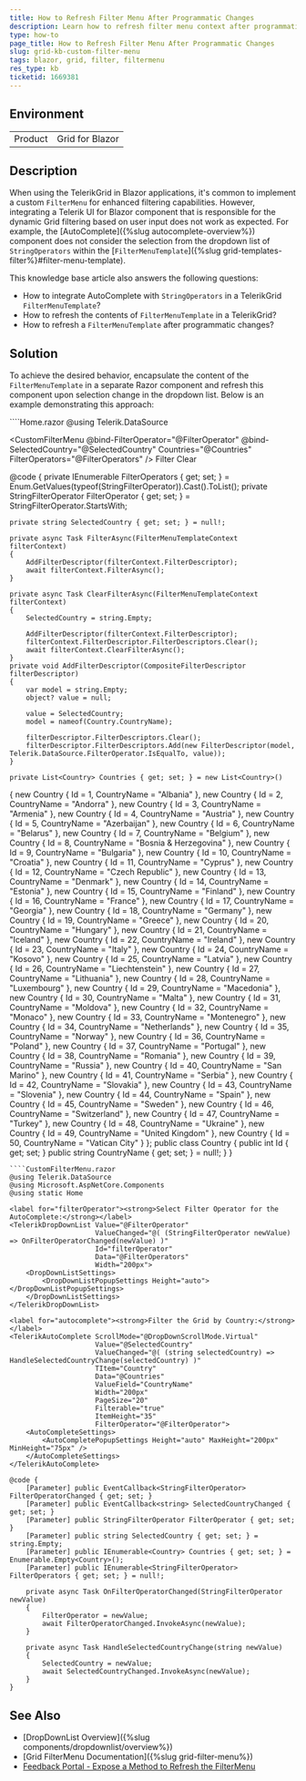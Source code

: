 ```yaml
---
title: How to Refresh Filter Menu After Programmatic Changes
description: Learn how to refresh filter menu context after programmatic changes with a custom component
type: how-to
page_title: How to Refresh Filter Menu After Programmatic Changes
slug: grid-kb-custom-filter-menu
tags: blazor, grid, filter, filtermenu
res_type: kb
ticketid: 1669381
---
```


## Environment
<table>
    <tbody>
	    <tr>
	    	<td>Product</td>
	    	<td>Grid for Blazor</td>
	    </tr>
    </tbody>
</table>

## Description

When using the TelerikGrid in Blazor applications, it's common to implement a custom `FilterMenu` for enhanced filtering capabilities. However, integrating a Telerik UI for Blazor component that is responsible for the dynamic Grid filtering based on user input does not work as expected. For example, the [AutoComplete]({%slug autocomplete-overview%}) component does not consider the selection from the dropdown list of `StringOperators` within the [`FilterMenuTemplate`]({%slug grid-templates-filter%}#filter-menu-template). 

This knowledge base article also answers the following questions:
- How to integrate AutoComplete with `StringOperators` in a TelerikGrid `FilterMenuTemplate`?
- How to refresh the contents of  `FilterMenuTemplate` in a TelerikGrid?
- How to refresh a `FilterMenuTemplate` after programmatic changes?

## Solution

To achieve the desired behavior, encapsulate the content of the `FilterMenuTemplate` in a separate Razor component and refresh this component upon selection change in the dropdown list. Below is an example demonstrating this approach:

<div class="skip-repl"></div>
````Home.razor
@using Telerik.DataSource

<TelerikGrid Data="@Countries"
             FilterMode="GridFilterMode.FilterMenu"
             PageSize="25">
    <GridColumns>
        <GridColumn Field="@(nameof(Country.CountryName))">
            <FilterMenuTemplate>
                <CustomFilterMenu @bind-FilterOperator="@FilterOperator"
                                  @bind-SelectedCountry="@SelectedCountry"
                                  Countries="@Countries"
                                  FilterOperators="@FilterOperators" />
            </FilterMenuTemplate>
            <FilterMenuButtonsTemplate Context="filterContext">
                <TelerikButton OnClick="@(async _ => await FilterAsync(filterContext))" Class="k-button-solid-primary">Filter</TelerikButton>
                <TelerikButton OnClick="@(async _ => await ClearFilterAsync(filterContext))">Clear</TelerikButton>
            </FilterMenuButtonsTemplate>
        </GridColumn>
    </GridColumns>
</TelerikGrid>

@code {
    private IEnumerable<StringFilterOperator> FilterOperators { get; set; } = Enum.GetValues(typeof(StringFilterOperator)).Cast<StringFilterOperator>().ToList();
    private StringFilterOperator FilterOperator { get; set; } = StringFilterOperator.StartsWith;

    private string SelectedCountry { get; set; } = null!;

    private async Task FilterAsync(FilterMenuTemplateContext filterContext)
    {
        AddFilterDescriptor(filterContext.FilterDescriptor);
        await filterContext.FilterAsync();
    }

    private async Task ClearFilterAsync(FilterMenuTemplateContext filterContext)
    {
        SelectedCountry = string.Empty;

        AddFilterDescriptor(filterContext.FilterDescriptor);
        filterContext.FilterDescriptor.FilterDescriptors.Clear();
        await filterContext.ClearFilterAsync();
    }
    private void AddFilterDescriptor(CompositeFilterDescriptor filterDescriptor)
    {
        var model = string.Empty;
        object? value = null;

        value = SelectedCountry;
        model = nameof(Country.CountryName);

        filterDescriptor.FilterDescriptors.Clear();
        filterDescriptor.FilterDescriptors.Add(new FilterDescriptor(model, Telerik.DataSource.FilterOperator.IsEqualTo, value));
    }

    private List<Country> Countries { get; set; } = new List<Country>()
{
    new Country { Id = 1, CountryName = "Albania" },
    new Country { Id = 2, CountryName = "Andorra" },
    new Country { Id = 3, CountryName = "Armenia" },
    new Country { Id = 4, CountryName = "Austria" },
    new Country { Id = 5, CountryName = "Azerbaijan" },
    new Country { Id = 6, CountryName = "Belarus" },
    new Country { Id = 7, CountryName = "Belgium" },
    new Country { Id = 8, CountryName = "Bosnia & Herzegovina" },
    new Country { Id = 9, CountryName = "Bulgaria" },
    new Country { Id = 10, CountryName = "Croatia" },
    new Country { Id = 11, CountryName = "Cyprus" },
    new Country { Id = 12, CountryName = "Czech Republic" },
    new Country { Id = 13, CountryName = "Denmark" },
    new Country { Id = 14, CountryName = "Estonia" },
    new Country { Id = 15, CountryName = "Finland" },
    new Country { Id = 16, CountryName = "France" },
    new Country { Id = 17, CountryName = "Georgia" },
    new Country { Id = 18, CountryName = "Germany" },
    new Country { Id = 19, CountryName = "Greece" },
    new Country { Id = 20, CountryName = "Hungary" },
    new Country { Id = 21, CountryName = "Iceland" },
    new Country { Id = 22, CountryName = "Ireland" },
    new Country { Id = 23, CountryName = "Italy" },
    new Country { Id = 24, CountryName = "Kosovo" },
    new Country { Id = 25, CountryName = "Latvia" },
    new Country { Id = 26, CountryName = "Liechtenstein" },
    new Country { Id = 27, CountryName = "Lithuania" },
    new Country { Id = 28, CountryName = "Luxembourg" },
    new Country { Id = 29, CountryName = "Macedonia" },
    new Country { Id = 30, CountryName = "Malta" },
    new Country { Id = 31, CountryName = "Moldova" },
    new Country { Id = 32, CountryName = "Monaco" },
    new Country { Id = 33, CountryName = "Montenegro" },
    new Country { Id = 34, CountryName = "Netherlands" },
    new Country { Id = 35, CountryName = "Norway" },
    new Country { Id = 36, CountryName = "Poland" },
    new Country { Id = 37, CountryName = "Portugal" },
    new Country { Id = 38, CountryName = "Romania" },
    new Country { Id = 39, CountryName = "Russia" },
    new Country { Id = 40, CountryName = "San Marino" },
    new Country { Id = 41, CountryName = "Serbia" },
    new Country { Id = 42, CountryName = "Slovakia" },
    new Country { Id = 43, CountryName = "Slovenia" },
    new Country { Id = 44, CountryName = "Spain" },
    new Country { Id = 45, CountryName = "Sweden" },
    new Country { Id = 46, CountryName = "Switzerland" },
    new Country { Id = 47, CountryName = "Turkey" },
    new Country { Id = 48, CountryName = "Ukraine" },
    new Country { Id = 49, CountryName = "United Kingdom" },
    new Country { Id = 50, CountryName = "Vatican City" }
};
    public class Country
    {
        public int Id { get; set; }
        public string CountryName { get; set; } = null!;
    }
}
````
````CustomFilterMenu.razor
@using Telerik.DataSource
@using Microsoft.AspNetCore.Components
@using static Home

<label for="filterOperator"><strong>Select Filter Operator for the AutoComplete:</strong></label>
<TelerikDropDownList Value="@FilterOperator"
                     ValueChanged="@( (StringFilterOperator newValue) => OnFilterOperatorChanged(newValue) )"
                     Id="filterOperator"
                     Data="@FilterOperators"
                     Width="200px">
    <DropDownListSettings>
        <DropDownListPopupSettings Height="auto"></DropDownListPopupSettings>
    </DropDownListSettings>
</TelerikDropDownList>

<label for="autocomplete"><strong>Filter the Grid by Country:</strong></label>
<TelerikAutoComplete ScrollMode="@DropDownScrollMode.Virtual"
                     Value="@SelectedCountry"
                     ValueChanged="@( (string selectedCountry) => HandleSelectedCountryChange(selectedCountry) )"
                     TItem="Country"
                     Data="@Countries"
                     ValueField="CountryName"
                     Width="200px"
                     PageSize="20"
                     Filterable="true"
                     ItemHeight="35"
                     FilterOperator="@FilterOperator">
    <AutoCompleteSettings>
        <AutoCompletePopupSettings Height="auto" MaxHeight="200px" MinHeight="75px" />
    </AutoCompleteSettings>
</TelerikAutoComplete>

@code {
    [Parameter] public EventCallback<StringFilterOperator> FilterOperatorChanged { get; set; }
    [Parameter] public EventCallback<string> SelectedCountryChanged { get; set; }
    [Parameter] public StringFilterOperator FilterOperator { get; set; }
    [Parameter] public string SelectedCountry { get; set; } = string.Empty;
    [Parameter] public IEnumerable<Country> Countries { get; set; } = Enumerable.Empty<Country>();
    [Parameter] public IEnumerable<StringFilterOperator> FilterOperators { get; set; } = null!;

    private async Task OnFilterOperatorChanged(StringFilterOperator newValue)
    {
        FilterOperator = newValue;
        await FilterOperatorChanged.InvokeAsync(newValue);
    }

    private async Task HandleSelectedCountryChange(string newValue)
    {
        SelectedCountry = newValue;
        await SelectedCountryChanged.InvokeAsync(newValue);
    }
}
````

## See Also

- [DropDownList Overview]({%slug components/dropdownlist/overview%})
- [Grid FilterMenu Documentation]({%slug grid-filter-menu%})
- [Feedback Portal - Expose a Method to Refresh the FilterMenu](https://feedback.telerik.com/blazor/1584289-expose-a-method-to-refresh-the-filtermenu-from-the-code)
